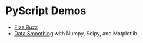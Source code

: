# PyScript Demos
* [Fizz Buzz](pyscript/fizbuzz.html)
* [Data Smoothing](pyscript/data-smoothing.html) with Numpy, Scipy, and Matplotlib
